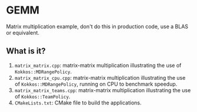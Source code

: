 # GEMM

Matrix multiplication example, don't do this in production code, use
a BLAS or equivalent.


## What is it?

1. `matrix_matrix.cpp`: matrix-matrix multiplication illustrating the
   use of `Kokkos::MDRangePolicy`.
1. `matrix_matrix_cpu.cpp`: matrix-matrix multiplication illustrating the
   use of `Kokkos::MDRangePolicy`, running on CPU to benchmark speedup.
1. `matrix_matrix_teams.cpp`: matrix-matrix multiplication illustrating the
   use of `Kokkos::TeamPolicy`.
1. `CMakeLists.txt`: CMake file to build the applications.
